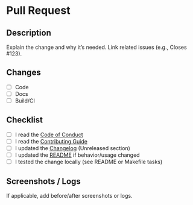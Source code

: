 # Pull Request

## Description

Explain the change and why it’s needed. Link related issues (e.g., Closes #123).

## Changes

- [ ] Code
- [ ] Docs
- [ ] Build/CI

## Checklist

- [ ] I read the [Code of Conduct](../CODE_OF_CONDUCT.md)
- [ ] I read the [Contributing Guide](../CONTRIBUTING.md)
- [ ] I updated the [Changelog](../CHANGELOG.md) (Unreleased section)
- [ ] I updated the [README](../README.md) if behavior/usage changed
- [ ] I tested the change locally (see README or Makefile tasks)

## Screenshots / Logs

If applicable, add before/after screenshots or logs.
